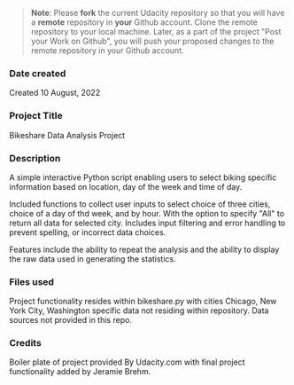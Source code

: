 >**Note**: Please **fork** the current Udacity repository so that you will have a **remote** repository in **your** Github account. Clone the remote repository to your local machine. Later, as a part of the project "Post your Work on Github", you will push your proposed changes to the remote repository in your Github account.

### Date created
Created 10 August, 2022

### Project Title
Bikeshare Data Analysis Project

### Description
A simple interactive Python script enabling users to select biking specific information based on location, day of the week and time of day.

Included functions to collect user inputs to select choice of three cities, choice of a day of thd week, and by hour. With the option to specify "All" to return all data for selected city. Includes input filtering and error handling to prevent spelling, or incorrect data choices. 

Features include the ability to repeat the analysis and the ability to display the raw data used in generating the statistics.
### Files used
Project functionality resides within bikeshare.py with cities Chicago, New York City, Washington specific data not residing within repository.
Data sources not provided in this repo.
### Credits
Boiler plate of project provided By Udacity.com with final project functionality added by Jeramie Brehm.
